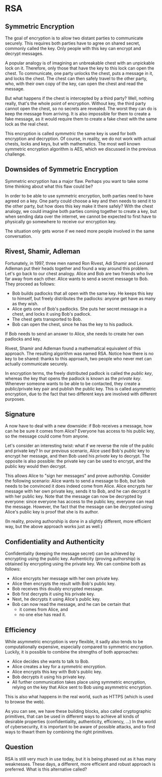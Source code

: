 # RSA

## Symmetric Encryption

The goal of encryption is to allow two distant parties to communicate securely.
This requires both parties have to agree on shared secret, commonly called the key.
Only people with this key can encrypt and decrypt messages.

A popular analogy is of imagining an unbreakable chest with an unpickable lock on it.
Therefore, only those that have the key to this lock can open the chest.
To communicate, one party unlocks the chest, puts a message in it, and locks the chest.
The chest can then safely travel to the other party, who, with their own copy of the key, can open the chest and read the message.

But what happens if the chest is intercepted by a third party?
Well, nothing really, that's the whole point of encryption.
Without key, the third party cannot open the chest, so no secrets are revealed.
The worst they can do is keep the message from arriving.
It is also impossible for them to create a fake message, as it would require them to create a fake chest with the same lock as the real chest.

This encryption is called *symmetric* the same key is used for both encryption and decryption.
Of course, in reality, we do not work with actual chests, locks and keys, but with mathematics.
The most well known symmetric encryption algorithm is AES, which we discussed in the previous challenge.

## Downsides of Symmetric Encryption

Symmetric encryption has a major flaw.
Perhaps you want to take some time thinking about what this flaw could be?

In order to be able to use symmetric encryption, both parties need to have agreed on a key.
One party could choose a key and then needs to send it to the other party, but how does this key make it there safely?
With the chest analogy, we could imagine both parties coming together to create a key, but when sending data over the internet,
we cannot be expected to first have to physically go somewhere to receive our encryption key.

The situation only gets worse if we need more people involved in the same conversation.

## Rivest, Shamir, Adleman

Fortunately, in 1997, three men named Ron Rivest, Adi Shamir and Leonard Adleman put their heads together and found a way around this problem.
Let's go back to our chest analogy.
Alice and Bob are two friends who live far away from each other.
Alice wants to send a secret message to Bob.
They proceed as follows:

* Bob builds padlocks that all open with the same key.
  He keeps this key to himself, but freely distributes the padlocks: anyone get have as many as they wish.
* Alice gets one of Bob's padlocks.
  She puts her secret message in a chest, and locks it using Bob's padlock.
* The chest gets transported to Bob.
* Bob can open the chest, since he has the key to his padlock.

If Bob needs to send an answer to Alice, she needs to create her own padlocks and key.

Rivest, Shamir and Adleman found a mathematical equivalent of this approach.
The resulting algorithm was named RSA.
Notice how there is no key to be shared: thanks to this approach, two people who never met can actually communicate securely.

In encryption terms, the freely distributed padlock is called the *public key*, whereas the key that opens the padlock is known as the *private key*.
Whenever someone wants to be able to be contacted, they create a public/private key pair and publish the public key.
This is called asymmetric encryption, due to the fact that two different keys are involved with different purposes.

## Signature

A now have to deal with a new downside: if Bob receives a message, how can he be sure it comes from Alice?
Everyone has access to his public key, so the message could come from anyone.

Let's consider an interesting twist: what if we reverse the role of the public and private key?
In our previous scenario, Alice used Bob's *public* key to encrypt her message, and then Bob used his *private* key to decrypt.
The opposite is also possible: the private key can be used to encrypt, and the public key would then decrypt.

This allows Alice to "sign her messages" and prove authorship.
Consider the following scenario: Alice wants to send a message to Bob, but bob needs to be convinced it does indeed come from Alice.
Alice encrypts her message with her own private key, sends it to Bob, and he can decrypt it with her public key.
Note that the message can now be decrypted by everyone: since everyone has access to the public key, everyone can read the message.
However, the fact that the message can be decrypted using Alice's public key is proof that she is its author.

(In reality, proving authorship is done in a slightly different, more efficient way, but the above approach works just as well.)

## Confidentiality and Authenticity

Confidentiality (keeping the message secret) can be achieved by encrypting using the public key.
Authenticity (proving authorship) is obtained by encrypting using the private key.
We can combine both as follows:

* Alice encrypts her message with her own private key.
* Alice then encrypts the result with Bob's public key.
* Bob receives this doubly encrypted message.
* Bob first decrypts it using his private key.
* Next, he decrypts it using Alice's public key.
* Bob can now read the message, and he can be certain that
  * it comes from Alice, and
  * no one else has read it.

## Efficiency

While asymmetric encryption is very flexible, it sadly also tends to be computationally expensive, especially compared to symmetric encryption.
Luckily, it is possible to combine the strengths of both approaches:

* Alice decides she wants to talk to Bob.
* Alice creates a key for a *symmetric* encryption.
* Alice encrypts this key with Bob's public key.
* Bob decrypts it using his private key.
* All further communication takes place using symmetric encryption, relying on the key that Alice sent to Bob using asymmetric encryption.

This is also what happens in the real world, such as HTTPS (which is used to browse the web).

As you can see, we have these building blocks, also called cryptographic primitives, that can be used in different ways to achieve all kinds of desirable properties (confidentiality, authenticity, efficiency, ...)
In the world of cybersecurity, it is important to be aware of possible attacks, and to find ways to thwart them by combining the right primitives.

## Question

RSA is still very much in use today, but it is being phased out as it has many weaknesses.
These days, a different, more efficient and robust approach is preferred.
What is this alternative called?
